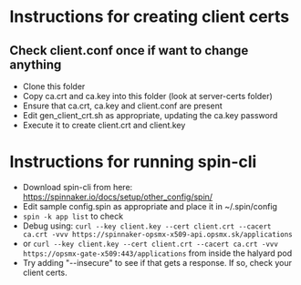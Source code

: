 # Instructions for creating client certs

## Check client.conf once if want to change anything

- Clone this folder
- Copy ca.crt and ca.key into this folder (look at server-certs folder)
- Ensure that ca.crt, ca.key and client.conf are present
- Edit gen_client_crt.sh as appropriate, updating the ca.key password
- Execute it to create client.crt and client.key

# Instructions for running spin-cli

- Download spin-cli from here: https://spinnaker.io/docs/setup/other_config/spin/
- Edit sample config.spin as appropriate and place it in ~/.spin/config
- ```spin -k app list``` to check
- Debug using: ```curl --key client.key --cert client.crt --cacert ca.crt -vvv https://spinnaker-opsmx-x509-api.opsmx.sk/applications```
- or ```curl --key client.key --cert client.crt --cacert ca.crt -vvv https://opsmx-gate-x509:443/applications``` from inside the halyard pod
- Try adding "--insecure" to see if that gets a response. If so, check your client certs.

